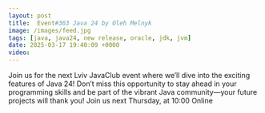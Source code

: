 ```yaml
---
layout: post
title:  Event#363 Java 24 by Oleh Melnyk
image: /images/feed.jpg
tags: [java, java24, new release, oracle, jdk, jvm]
date: 2025-03-17 19:40:09 +0000
video: 
---
```


Join us for the next Lviv JavaClub event where we’ll dive into the exciting features of Java 24! Don’t miss this opportunity to stay ahead in your programming skills and be part of the vibrant Java community—your future projects will thank you!
Join us next Thursday, at 10:00 Online
